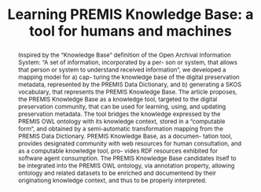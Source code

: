 ---
abstract: 'Inspired by the “Knowledge Base” definition of the Open Archival Information
  System: “A set of information, incorporated by a per- son or system, that allows
  that person or system to understand received information”, we developed a mapping
  model for a) cap- turing the knowledge base of the digital preservation metadata,
  represented by the PREMIS Data Dictionary, and b) generating a SKOS vocabulary,
  that represents the PREMIS Knowledge Base. The article proposes, the PREMIS Knowledge
  Base as a knowledge tool, targeted to the digital preservation community, that can
  be used for learning, using, and updating preservation metadata. The tool bridges
  the knowledge expressed by the PREMIS OWL ontology with its knowledge context, stored
  in a “computable form”, and obtained by a semi-automatic transformation mapping
  from the PREMIS Data Dictionary. PREMIS Knowledge Base, as a documen- tation tool,
  provides designated community with web resources for human consultation, and as
  a computable knowledge tool, pro- vides RDF resources exhibited for software agent
  consumption. The PREMIS Knowledge Base candidates itself to be integrated into the
  PREMIS OWL ontology, via annotation property, allowing ontology and related datasets
  to be enriched and documentend by their originationg knowledge context, and thus
  to be properly interpreted.'
creators:
- Di Iorio, Angela
- Schaerf, Marco
date: null
document_url: https://services.phaidra.univie.ac.at/api/object/o:923630/download
grand_parent: iPRES
institutions: []
keywords:
- boston
landing_page_url: https://phaidra.univie.ac.at/o:923630
language: eng
layout: publication
license: CC BY 4.0 International
notes_url: null
parent: iPRES 2018
publication_type: paper
size: 1023949
slides_url: null
source_name: iPRES
stream_url: null
title: 'Learning PREMIS Knowledge Base: a tool for humans and machines'
year: 2018
---